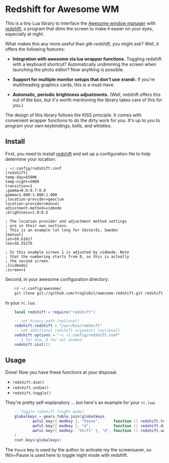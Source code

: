 Redshift for Awesome WM
=======================

This is a tiny Lua library to interface the [Awesome window manager][] with
[redshift][], a program that dims the screen to make it easier on your eyes,
especially at night.

What makes this any more useful than *gtk-redshift*, you might ask?
Well, it offers the following features:

* __Integration with awesome via lua wrapper functions.__ Toggling
  redshift with a keyboard shortcut?  Automatically undimming the screen
  when launching the photo editor? Now anything is possible.

* __Support for multiple monitor setups that don't use xrandr.__
  If you're multiheading graphics cards, this is a must-have.

* __Automatic, periodic brightness adjustments.__ (Well, redshift offers
  this out of the box, but it's worth mentioning the library takes care
  of this for you.)

The design of this library follows the KISS principle.  It comes with
convenient wrapper functions to do the dirty work for you.  It's up to
*you* to program your own keybindings, bells, and whistles.


Install
-------

First, you need to install [redshift][] and set up a configuration file
to help determine your location:

    ; ~/.config/redshift.conf
    [redshift]
    temp-day=6500K
    temp-night=5000
    transition=1
    ;gamma=0.8:0.7:0.8
    gamma=1.000:1.000:1.000
    ;location-provider=geoclue
    location-provider=manual
    adjustment-method=vidmode
    ;brightness=1.0:0.5

    ; The location provider and adjustment method settings
    ; are in their own sections.
    ; This is an example lat long for Västerås, Sweden
    [manual]
    lat=59.61617
    lon=16.55276

    ; In this example screen 1 is adjusted by vidmode. Note
    ; that the numbering starts from 0, so this is actually
    ; the second screen.
    ;[vidmode]
    ;screen=1

Second, in your awesome configuration directory:

```sh
    cd ~/.config/awesome/
    git clone git://github.com/troglobit/awesome-redshift.git redshift
```

In your `rc.lua`:

```lua
    local redshift = require("redshift")

    -- set binary path (optional)
    redshift.redshift = "/usr/bin/redshift"
    -- set additional redshift arguments (optional)
    redshift.options = "-c ~/.config/redshift.conf"
    -- 1 for dim, 0 for not dimmed
    redshift.init(1)
```


Usage
-----

Done! Now you have these functions at your disposal:

* `redshift.dim()`
* `redshift.undim()`
* `redshift.toggle()`

They're pretty self-explanatory ... but here's an example for your
`rc.lua`:

```lua
    -- Toggle redshift (night mode)
    globalkeys = gears.table.join(globalkeys,
            awful.key({ modkey }, "Pause",      function () redshift.toggle() end),
            awful.key({ modkey }, "d",          function () redshift.dim() end),
            awful.key({ modkey, "Shift" }, "d", function () redshift.undim() end)
    )
    root.keys(globalkeys)
```

The `Pause` key is used by the author to activate my the screensaver, so
Win+Pause is used here to toggle night mode with redshift.

[Awesome window manager]: http://awesome.naquadah.org
[redshift]: http://jonls.dk/redshift/
